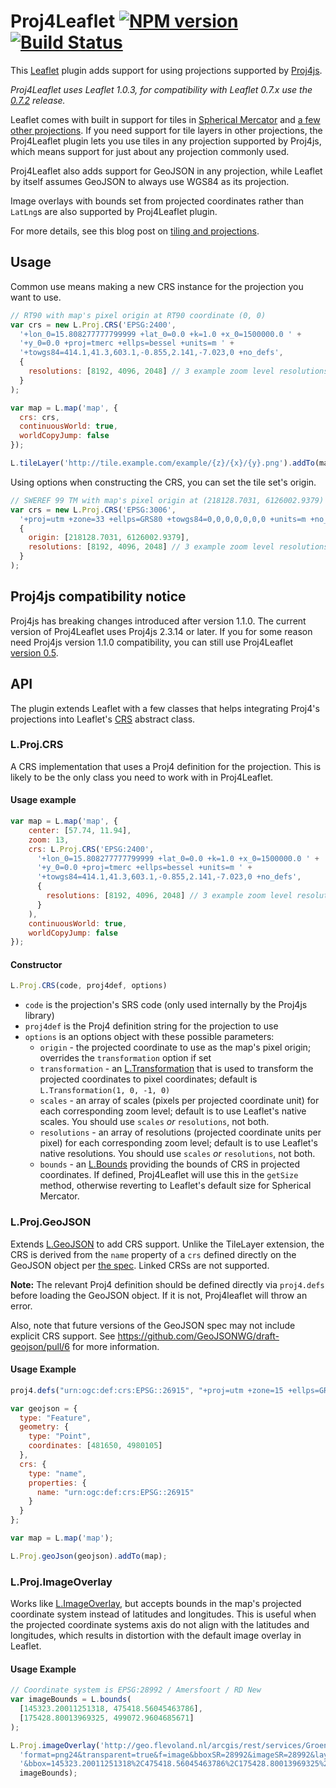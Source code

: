 # Proj4Leaflet [![NPM version](https://badge.fury.io/js/proj4leaflet.png)](http://badge.fury.io/js/proj4leaflet) [![Build Status](https://travis-ci.org/kartena/Proj4Leaflet.svg?branch=master)](https://travis-ci.org/kartena/Proj4Leaflet)

This [Leaflet](http://leafletjs.com) plugin adds support for using projections supported by
[Proj4js](https://github.com/proj4js/proj4js).

_Proj4Leaflet uses Leaflet 1.0.3, for compatibility with Leaflet 0.7.x use the [0.7.2](https://github.com/kartena/Proj4Leaflet/releases/tag/0.7.2) release._

Leaflet comes with built in support for tiles in [Spherical Mercator](http://wiki.openstreetmap.org/wiki/EPSG:3857) and [a few other projections](http://leafletjs.com/reference-1.0.0.html#crs-l-crs-epsg3395). 
If you need support for tile layers in other projections, the Proj4Leaflet plugin lets you use tiles in any projection 
supported by Proj4js, which means support for just about any projection commonly used.

Proj4Leaflet also adds support for GeoJSON in any projection, while Leaflet by itself assumes GeoJSON to always 
use WGS84 as its projection.

Image overlays with bounds set from projected coordinates rather than `LatLng`s are also supported by Proj4Leaflet plugin.

For more details, see this blog post on [tiling and projections](http://blog.kartena.se/local-projections-in-a-world-of-spherical-mercator/).

## Usage

Common use means making a new CRS instance for the projection you want to use.

```javascript
// RT90 with map's pixel origin at RT90 coordinate (0, 0)
var crs = new L.Proj.CRS('EPSG:2400',
  '+lon_0=15.808277777799999 +lat_0=0.0 +k=1.0 +x_0=1500000.0 ' +
  '+y_0=0.0 +proj=tmerc +ellps=bessel +units=m ' +
  '+towgs84=414.1,41.3,603.1,-0.855,2.141,-7.023,0 +no_defs',
  {
    resolutions: [8192, 4096, 2048] // 3 example zoom level resolutions
  }
);

var map = L.map('map', {
  crs: crs,
  continuousWorld: true,
  worldCopyJump: false
});

L.tileLayer('http://tile.example.com/example/{z}/{x}/{y}.png').addTo(map);
```

Using options when constructing the CRS, you can set the tile set's origin.

```javascript
// SWEREF 99 TM with map's pixel origin at (218128.7031, 6126002.9379)
var crs = new L.Proj.CRS('EPSG:3006',
  '+proj=utm +zone=33 +ellps=GRS80 +towgs84=0,0,0,0,0,0,0 +units=m +no_defs',
  {
    origin: [218128.7031, 6126002.9379],
    resolutions: [8192, 4096, 2048] // 3 example zoom level resolutions
  }
);
```

## Proj4js compatibility notice
Proj4js has breaking changes introduced after version 1.1.0. The current version of Proj4Leaflet
uses Proj4js 2.3.14 or later. If you for some reason need Proj4js version 1.1.0 compatibility, you can
still use Proj4Leaflet [version 0.5](https://github.com/kartena/Proj4Leaflet/tree/0.5).

## API
The plugin extends Leaflet with a few classes that helps integrating Proj4's projections into
Leaflet's [CRS](http://leafletjs.com/reference-1.0.0.html#crs) abstract class.

### L.Proj.CRS
A CRS implementation that uses a Proj4 definition for the projection. 
This is likely to be the only class you need to work with in Proj4Leaflet.

#### Usage example

```javascript
var map = L.map('map', {
    center: [57.74, 11.94],
    zoom: 13,
    crs: L.Proj.CRS('EPSG:2400',
      '+lon_0=15.808277777799999 +lat_0=0.0 +k=1.0 +x_0=1500000.0 ' +
      '+y_0=0.0 +proj=tmerc +ellps=bessel +units=m ' +
      '+towgs84=414.1,41.3,603.1,-0.855,2.141,-7.023,0 +no_defs',
      {
        resolutions: [8192, 4096, 2048] // 3 example zoom level resolutions
      }
    ),
    continuousWorld: true,
    worldCopyJump: false
});
```

#### Constructor

```javascript
L.Proj.CRS(code, proj4def, options)
```

* `code` is the projection's SRS code (only used internally by the Proj4js library)
* `proj4def` is the Proj4 definition string for the projection to use
* `options` is an options object with these possible parameters:
  * `origin` - the projected coordinate to use as the map's pixel origin; overrides the `transformation` option if set
  * `transformation` - an [L.Transformation](http://leafletjs.com/reference-1.0.0.html#transformation) that is used 
  to transform the projected coordinates to pixel coordinates; default is `L.Transformation(1, 0, -1, 0)`
  * `scales` - an array of scales (pixels per projected coordinate unit) for each corresponding zoom level; 
  default is to use Leaflet's native scales. You should use `scales` _or_ `resolutions`, not both.
  * `resolutions` - an array of resolutions (projected coordinate units per pixel) for each corresponding zoom level; 
  default is to use Leaflet's native resolutions. You should use `scales` _or_ `resolutions`, not both.
  * `bounds` - an [L.Bounds](http://leafletjs.com/reference-1.0.0.html#bounds) providing the bounds of CRS in projected 
  coordinates. If defined, Proj4Leaflet will use this in the `getSize` method, otherwise reverting to Leaflet's 
  default size for Spherical Mercator.

### L.Proj.GeoJSON

Extends [L.GeoJSON](http://leafletjs.com/reference-1.0.0.html#geojson) to add CRS support. Unlike the TileLayer extension, the 
CRS is derived from the `name` property of a `crs` defined directly on the GeoJSON object per [the spec](http://www.geojson.org/geojson-spec.html#named-crs). 
Linked CRSs are not supported.

**Note:** The relevant Proj4 definition should be defined directly via `proj4.defs` before loading the GeoJSON object. 
If it is not, Proj4leaflet will throw an error.

Also, note that future versions of the GeoJSON spec may not include explicit CRS support. See https://github.com/GeoJSONWG/draft-geojson/pull/6 for more information.

#### Usage Example

```javascript
proj4.defs("urn:ogc:def:crs:EPSG::26915", "+proj=utm +zone=15 +ellps=GRS80 +datum=NAD83 +units=m +no_defs");

var geojson = {
  type: "Feature",
  geometry: {
    type: "Point",
    coordinates: [481650, 4980105]
  },
  crs: {
    type: "name",
    properties: {
      name: "urn:ogc:def:crs:EPSG::26915"
    }
  }
};

var map = L.map('map');

L.Proj.geoJson(geojson).addTo(map);
```

### L.Proj.ImageOverlay

Works like [L.ImageOverlay](http://leafletjs.com/reference-1.0.0.html#imageoverlay), but accepts bounds in the map's
projected coordinate system instead of latitudes and longitudes. This is useful when the projected coordinate systems
axis do not align with the latitudes and longitudes, which results in distortion with the default image overlay in Leaflet.

#### Usage Example

```javascript
// Coordinate system is EPSG:28992 / Amersfoort / RD New
var imageBounds = L.bounds(
  [145323.20011251318, 475418.56045463786],
  [175428.80013969325, 499072.9604685671]
);

L.Proj.imageOverlay('http://geo.flevoland.nl/arcgis/rest/services/Groen_Natuur/Agrarische_Natuur/MapServer/export?' +
  'format=png24&transparent=true&f=image&bboxSR=28992&imageSR=28992&layers=show%3A0' +
  '&bbox=145323.20011251318%2C475418.56045463786%2C175428.80013969325%2C499072.9604685671&size=560%2C440',
  imageBounds);
```
